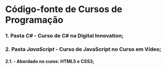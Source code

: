 # Código-fonte de Cursos de Programação
### 1. Pasta *C#* - Curso de C# na Digital Innovation;
### 2. Pasta *JavaScript* - Curso de JavaScript no Curso em Vídeo;
   #### 2.1. - Abordado no curos: HTML5 e CSS3;
